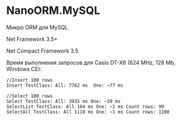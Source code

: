 # NanoORM.MySQL

Микро ORM для MySQL.

Net Framework 3.5+

Net Compact Framework 3.5

Время выполнения запросов для Casio DT-X8 (624 MHz, 128 Mb, Windows CE):

    //Insert 100 rows
    Insert TestClass: All: 7762 ms  One: ~77 ms

    //Select 100 rows
    Select TestClass: All: 3935 ms One: ~39 ms
    SelectList TestClass: All 164 ms One: ~1 ms Count rows: 99
    SelectAll TestClass: All 1118 ms One: ~1 ms Count rows: 1100
